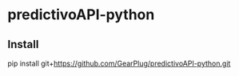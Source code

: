 # predictivoAPI-python

## Install

pip install git+https://github.com/GearPlug/predictivoAPI-python.git